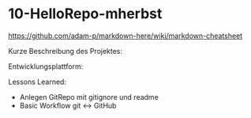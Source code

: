 # 10-HelloRepo-mherbst

https://github.com/adam-p/markdown-here/wiki/markdown-cheatsheet

Kurze Beschreibung des Projektes:

Entwicklungsplattform:

Lessons Learned:
+ Anlegen GitRepo mit gitignore und readme
+ Basic Workflow git <-> GitHub
